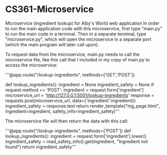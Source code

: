 # CS361-Microservice
Microservice (ingredient lookup) for Alby's World web application
In order to run the main application code with this microservice, first type "main.py" to run the main code in a terminal. Then
in a separate terminal, type "microservice.py", which will open the microservice in a separate port (which the main program will
later call upon).

To request data from the microservice, main.py needs to call the microservice file, like this call that I included in my copy of main.py to access the microservice:

'''@app.route("/lookup-ingredients", methods=['GET','POST'])

def lookup_ingredients():
    ingredient = None
    ingredient_safety = None
    if request.method == 'POST':
        ingredient = request.form['ingredient']
        microservice_url = 'http://127.0.0.1:5001/lookup-ingredients'
        response = requests.post(microservice_url, data={'ingredient':ingredient})
        ingredient_safety = response.text
    return render_template("ing_page.html", ingredient=ingredient, safety_info=ingredient_safety)'''

The microservice file will then return the data with this call:

'''@app.route("/lookup-ingredients", methods=['POST'])
def lookup_ingredients():
    ingredient = request.form['ingredient'].lower()
    ingredient_safety = read_safety_info().get(ingredient, "Ingredient not found")
    return ingredient_safety'''
